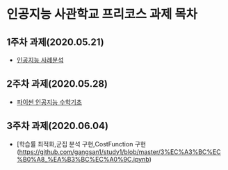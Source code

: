 # 인공지능 사관학교 프리코스 과제 목차

## 1주차 과제(2020.05.21)
* [인공지능 사례분석](https://github.com/gangsan1/study1/blob/master/1%EC%A3%BC%EC%B0%A8.ipynb)
## 2주차 과제(2020.05.28)
* [파이썬 인공지능 수학기초](https://github.com/gangsan1/study1/blob/master/2%EC%A3%BC%EC%B0%A8%EA%B3%BC%EC%A0%9C.ipynb)
## 3주차 과제(2020.06.04)
* [학습률 최적화,군집 분석 구현,CostFunction 구현(https://github.com/gangsan1/study1/blob/master/3%EC%A3%BC%EC%B0%A8_%EA%B3%BC%EC%A0%9C.ipynb)
